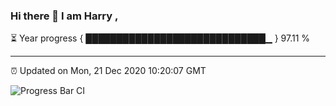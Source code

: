 ### Hi there 👋 I am Harry , 

⏳ Year progress { █████████████████████████████▁ } 97.11 %

---

⏰ Updated on Mon, 21 Dec 2020 10:20:07 GMT

![Progress Bar CI](https://github.com/duykhang68/duykhang68/workflows/Progress%20Bar%20CI/badge.svg)
